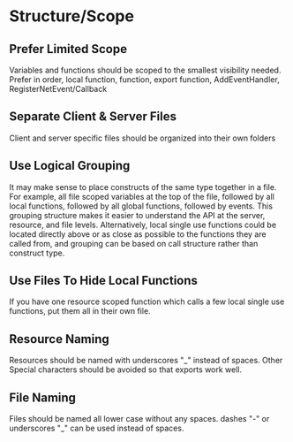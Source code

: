 # Structure/Scope

## Prefer Limited Scope
Variables and functions should be scoped to the smallest visibility needed. Prefer in order, local function, function, export function, AddEventHandler, RegisterNetEvent/Callback

## Separate Client & Server Files
Client and server specific files should be organized into their own folders

## Use Logical Grouping
It may make sense to place constructs of the same type together in a file. For example, all file scoped variables at the top of the file, followed by all local functions, followed by all global functions, followed by events. This grouping structure makes it easier to understand the API at the server, resource, and file levels. Alternatively, local single use functions could be located directly above or as close as possible to the functions they are called from, and grouping can be based on call structure rather than construct type.

## Use Files To Hide Local Functions
If you have one resource scoped function which calls a few local single use functions, put them all in their own file.

## Resource Naming
Resources should be named with underscores "_" instead of spaces. Other Special characters should be avoided so that exports work well.

## File Naming
Files should be named all lower case without any spaces. dashes "-" or underscores "_" can be used instead of spaces.
